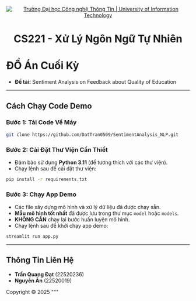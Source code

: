 
<!-- Banner -->
<p align="center">
  <a href="https://www.uit.edu.vn/" title="Trường Đại học Công nghệ Thông Tin" style="border: none;">
    <img src="https://i.imgur.com/WmMnSRt.png" alt="Trường Đại học Công nghệ Thông Tin | University of Information Technology">
  </a>
</p>

<h1 align="center"><b>CS221 - Xử Lý Ngôn Ngữ Tự Nhiên</b></h1>

# ĐỒ Án Cuối Kỳ
* **Đề tài:** Sentiment Analysis on Feedback about Quality of Education

---

## Cách Chạy Code Demo

### Bước 1: Tải Code Về Máy
```bash
git clone https://github.com/DatTran0509/SentimentAnalysis_NLP.git
```

### Bước 2: Cài Đặt Thư Viện Cần Thiết
- Đảm bảo sử dụng **Python 3.11** (để tương thích với các thư viện).
- Chạy lệnh sau để cài đặt thư viện:
```bash
pip install -r requirements.txt
```

### Bước 3: Chạy App Demo
- Các file xây dựng mô hình và xử lý dữ liệu đã được chạy sẵn.
- **Mẫu mô hình tốt nhất** đã được lưu trong thư mục `model` hoặc `models`.
- **KHÔNG CẦN** chạy lại bước huấn luyện mô hình.
- Chạy lệnh sau để khởi chạy app demo:
```bash
streamlit run app.py
```

---

## Thông Tin Liên Hệ
- **Trần Quang Đạt** (22520236)
- **Nguyễn Ấn** (22520019)

Copyright © 2025
"""

